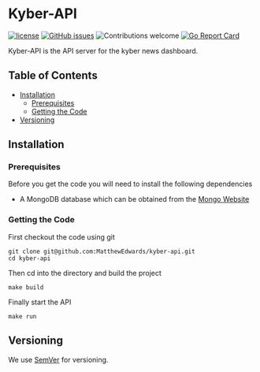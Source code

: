 Kyber-API
=======

[![license](https://img.shields.io/badge/license-MIT-blue.svg)](https://opensource.org/licenses/MIT)
[![GitHub issues](https://img.shields.io/github/issues/matthewedwards/kyber-api.svg)](https://github.com/matthewedwards/kyber-api/issues)
![Contributions welcome](https://img.shields.io/badge/contributions-welcome-green.svg)
[![Go Report Card](https://goreportcard.com/badge/github.com/matthewedwards/kyber-api)](https://goreportcard.com/report/github.com/matthewedwards/kyber-api)


Kyber-API is the API server for the kyber news dashboard.

## Table of Contents
- [Installation](#installation)
    - [Prerequisites](#prerequisites)
    - [Getting the Code](#getting-the-code)
- [Versioning](#versioning)

## Installation

### Prerequisites
Before you get the code you will need to install the following dependencies

- A MongoDB database which can be obtained from the [Mongo Website](https://www.mongodb.com/)

### Getting the Code

First checkout the code using git
```
git clone git@github.com:MatthewEdwards/kyber-api.git
cd kyber-api
```

Then cd into the directory and build the project
``` 
make build
``` 

Finally start the API 
``` 
make run
``` 

## Versioning

We use [SemVer](http://semver.org/) for versioning. 